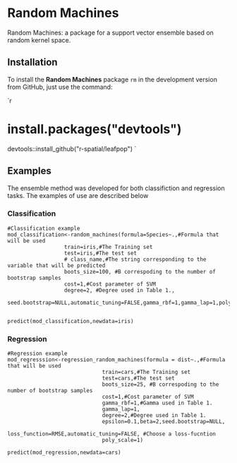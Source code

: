 # Random Machines
Random Machines: a package for a support vector ensemble based on random kernel space.


## Installation

To install the **Random Machines** package `rm` in the development version from GitHub, just use the command:

`r
# install.packages("devtools")
devtools::install_github("r-spatial/leafpop")
`

## Examples

The ensemble method was developed for both classifiction and regression tasks. The examples of use are described below

### Classification

```
#Classification example
mod_classification<-random_machines(formula=Species~.,#Formula that will be used
                  train=iris,#The Training set
                  test=iris,#The test set
                  # class_name,#The string corresponding to the variable that will be predicted
                  boots_size=100, #B correspoding to the number of bootstrap samples
                  cost=1,#Cost parameter of SVM
                  degree=2, #Degree used in Table 1.,
                  seed.bootstrap=NULL,automatic_tuning=FALSE,gamma_rbf=1,gamma_lap=1,poly_scale=1,offset=0)


predict(mod_classification,newdata=iris)
```


### Regression

```
#Regression example
mod_regresssion<-regression_random_machines(formula = dist~.,#Formula that will be used
                              train=cars,#The Training set
                              test=cars,#The test set
                              boots_size=25, #B correspoding to the number of bootstrap samples
                              cost=1,#Cost parameter of SVM
                              gamma_rbf=1,#Gamma used in Table 1.
                              gamma_lap=1,
                              degree=2,#Degree used in Table 1.
                              epsilon=0.1,beta=2,seed.bootstrap=NULL,
                              loss_function=RMSE,automatic_tuning=FALSE, #Choose a loss-fucntion
                              poly_scale=1)

predict(mod_regression,newdata=cars)
```
